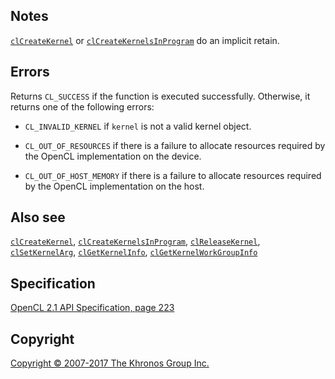 Notes
-----

[`clCreateKernel`](clCreateKernel.html) or
[`clCreateKernelsInProgram`](clCreateKernelsInProgram.html) do an
implicit retain.

Errors
------

Returns `CL_SUCCESS` if the function is executed successfully.
Otherwise, it returns one of the following errors:

-   `CL_INVALID_KERNEL` if `kernel` is not a valid kernel object.

-   `CL_OUT_OF_RESOURCES` if there is a failure to allocate resources
    required by the OpenCL implementation on the device.

-   `CL_OUT_OF_HOST_MEMORY` if there is a failure to allocate resources
    required by the OpenCL implementation on the host.

Also see
--------

[`clCreateKernel`](clCreateKernel.html),
[`clCreateKernelsInProgram`](clCreateKernelsInProgram.html),
[`clReleaseKernel`](clReleaseKernel.html),
[`clSetKernelArg`](clSetKernelArg.html),
[`clGetKernelInfo`](clGetKernelInfo.html),
[`clGetKernelWorkGroupInfo`](clGetKernelWorkGroupInfo.html)

Specification
-------------

[OpenCL 2.1 API Specification, page
223](https://www.khronos.org/registry/cl/specs/opencl-2.1.pdf#page=223)

Copyright
---------

[Copyright © 2007-2017 The Khronos Group Inc.](copyright.html)

